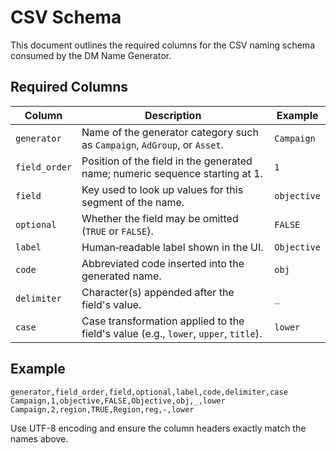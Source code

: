 # CSV Schema

This document outlines the required columns for the CSV naming schema consumed by the DM Name Generator.

## Required Columns

| Column | Description | Example |
| --- | --- | --- |
| `generator` | Name of the generator category such as `Campaign`, `AdGroup`, or `Asset`. | `Campaign` |
| `field_order` | Position of the field in the generated name; numeric sequence starting at 1. | `1` |
| `field` | Key used to look up values for this segment of the name. | `objective` |
| `optional` | Whether the field may be omitted (`TRUE` or `FALSE`). | `FALSE` |
| `label` | Human‑readable label shown in the UI. | `Objective` |
| `code` | Abbreviated code inserted into the generated name. | `obj` |
| `delimiter` | Character(s) appended after the field's value. | `_` |
| `case` | Case transformation applied to the field's value (e.g., `lower`, `upper`, `title`). | `lower` |

## Example

```
generator,field_order,field,optional,label,code,delimiter,case
Campaign,1,objective,FALSE,Objective,obj,_,lower
Campaign,2,region,TRUE,Region,reg,-,lower
```

Use UTF-8 encoding and ensure the column headers exactly match the names above.
